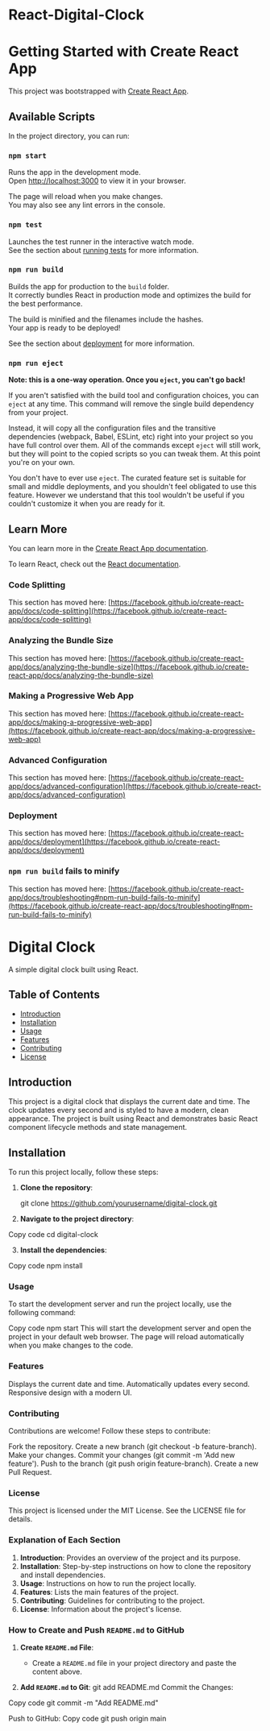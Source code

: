 # React-Digital-Clock
# Getting Started with Create React App

This project was bootstrapped with [Create React App](https://github.com/facebook/create-react-app).

## Available Scripts

In the project directory, you can run:

### `npm start`

Runs the app in the development mode.\
Open [http://localhost:3000](http://localhost:3000) to view it in your browser.

The page will reload when you make changes.\
You may also see any lint errors in the console.

### `npm test`

Launches the test runner in the interactive watch mode.\
See the section about [running tests](https://facebook.github.io/create-react-app/docs/running-tests) for more information.

### `npm run build`

Builds the app for production to the `build` folder.\
It correctly bundles React in production mode and optimizes the build for the best performance.

The build is minified and the filenames include the hashes.\
Your app is ready to be deployed!

See the section about [deployment](https://facebook.github.io/create-react-app/docs/deployment) for more information.

### `npm run eject`

**Note: this is a one-way operation. Once you `eject`, you can't go back!**

If you aren't satisfied with the build tool and configuration choices, you can `eject` at any time. This command will remove the single build dependency from your project.

Instead, it will copy all the configuration files and the transitive dependencies (webpack, Babel, ESLint, etc) right into your project so you have full control over them. All of the commands except `eject` will still work, but they will point to the copied scripts so you can tweak them. At this point you're on your own.

You don't have to ever use `eject`. The curated feature set is suitable for small and middle deployments, and you shouldn't feel obligated to use this feature. However we understand that this tool wouldn't be useful if you couldn't customize it when you are ready for it.

## Learn More

You can learn more in the [Create React App documentation](https://facebook.github.io/create-react-app/docs/getting-started).

To learn React, check out the [React documentation](https://reactjs.org/).

### Code Splitting

This section has moved here: [https://facebook.github.io/create-react-app/docs/code-splitting](https://facebook.github.io/create-react-app/docs/code-splitting)

### Analyzing the Bundle Size

This section has moved here: [https://facebook.github.io/create-react-app/docs/analyzing-the-bundle-size](https://facebook.github.io/create-react-app/docs/analyzing-the-bundle-size)

### Making a Progressive Web App

This section has moved here: [https://facebook.github.io/create-react-app/docs/making-a-progressive-web-app](https://facebook.github.io/create-react-app/docs/making-a-progressive-web-app)

### Advanced Configuration

This section has moved here: [https://facebook.github.io/create-react-app/docs/advanced-configuration](https://facebook.github.io/create-react-app/docs/advanced-configuration)

### Deployment

This section has moved here: [https://facebook.github.io/create-react-app/docs/deployment](https://facebook.github.io/create-react-app/docs/deployment)

### `npm run build` fails to minify

This section has moved here: [https://facebook.github.io/create-react-app/docs/troubleshooting#npm-run-build-fails-to-minify](https://facebook.github.io/create-react-app/docs/troubleshooting#npm-run-build-fails-to-minify)

# Digital Clock

A simple digital clock built using React.

## Table of Contents

- [Introduction](#introduction)
- [Installation](#installation)
- [Usage](#usage)
- [Features](#features)
- [Contributing](#contributing)
- [License](#license)

## Introduction

This project is a digital clock that displays the current date and time. The clock updates every second and is styled to have a modern, clean appearance. The project is built using React and demonstrates basic React component lifecycle methods and state management.

## Installation

To run this project locally, follow these steps:

1. **Clone the repository**:

   git clone https://github.com/yourusername/digital-clock.git

2. **Navigate to the project directory**:

Copy code
cd digital-clock

3. **Install the dependencies**:

Copy code
npm install

### Usage
To start the development server and run the project locally, use the following command:

Copy code
npm start
This will start the development server and open the project in your default web browser. The page will reload automatically when you make changes to the code.

### Features
Displays the current date and time.
Automatically updates every second.
Responsive design with a modern UI.

### Contributing
Contributions are welcome! Follow these steps to contribute:

Fork the repository.
Create a new branch (git checkout -b feature-branch).
Make your changes.
Commit your changes (git commit -m 'Add new feature').
Push to the branch (git push origin feature-branch).
Create a new Pull Request.

### License
This project is licensed under the MIT License. See the LICENSE file for details.

### Explanation of Each Section

1. **Introduction**: Provides an overview of the project and its purpose.
2. **Installation**: Step-by-step instructions on how to clone the repository and install dependencies.
3. **Usage**: Instructions on how to run the project locally.
4. **Features**: Lists the main features of the project.
5. **Contributing**: Guidelines for contributing to the project.
6. **License**: Information about the project's license.

### How to Create and Push `README.md` to GitHub

1. **Create `README.md` File**:
   - Create a `README.md` file in your project directory and paste the content above.

2. **Add `README.md` to Git**:
   git add README.md
Commit the Changes:

Copy code
git commit -m "Add README.md"

Push to GitHub:
Copy code
git push origin main


